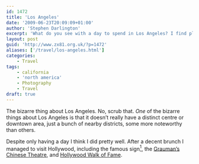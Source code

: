 ```yaml
---
id: 1472
title: 'Los Angeles'
date: '2009-06-23T20:09:09+01:00'
author: 'Stephen Darlington'
excerpt: 'What do you see with a day to spend in Los Angeles? I find plenty to keep me entertained.'
layout: post
guid: 'http://www.zx81.org.uk/?p=1472'
aliases: ['/travel/los-angeles.html']
categories:
    - Travel
tags:
    - california
    - 'north america'
    - Photography
    - Travel
draft: true
---
```


The bizarre thing about Los Angeles. No, scrub that. *One* of the bizarre things about Los Angeles is that it doesn’t really have a distinct centre or downtown area, just a bunch of nearby districts, some more noteworthy than others.

Despite only having a day I think I did pretty well. After a decent brunch I managed to visit Hollywood, including the famous sign[^1], the [Grauman’s Chinese Theatre](http://www.manntheatres.com/chinese/), and [Hollywood Walk of Fame](http://en.wikipedia.org/wiki/Hollywood_Walk_of_Fame).

<div class="flickr-gallery tag" id="gallery-918bcd9d"><div class="fg-clear"></div> </div><div class="fg-clear"></div> <script type="text/javascript">
											jQuery(document).ready(function(){
							jQuery("#gallery-918bcd9d .flickr-thumb img").flightbox({size_callback: get_sizes});
						});
										
										//-->
				</script>In the afternoon I went a little out of town and saw the [Getty Museum](http://www.getty.edu/museum/) — not something I would have immediately associated with Los Angeles but well worth a visit in hindsight. And then, on the way back to the airport, I stopped briefly in Venice Beach.

The airport, by the way, is called John Wayne Airport. I guess there are plenty of airports named after people but that one, for some reason, amused me. Does that mean that I didn’t completely internalise the Los Angeles vibe?
[^1]: I did try to see it the previous evening but it clearly hadn’t been illuminated.
